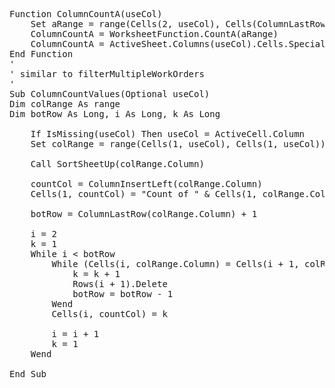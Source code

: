 <pre>
Function ColumnCountA(useCol)
    Set aRange = range(Cells(2, useCol), Cells(ColumnLastRow(useCol), useCol))
    ColumnCountA = WorksheetFunction.CountA(aRange)
    ColumnCountA = ActiveSheet.Columns(useCol).Cells.SpecialCells(xlCellTypeConstants).count
End Function
'
' similar to filterMultipleWorkOrders
'
Sub ColumnCountValues(Optional useCol)
Dim colRange As range
Dim botRow As Long, i As Long, k As Long

    If IsMissing(useCol) Then useCol = ActiveCell.Column
    Set colRange = range(Cells(1, useCol), Cells(1, useCol))
    
    Call SortSheetUp(colRange.Column)
    
    countCol = ColumnInsertLeft(colRange.Column)
    Cells(1, countCol) = "Count of " & Cells(1, colRange.Column)
    
    botRow = ColumnLastRow(colRange.Column) + 1
    
    i = 2
    k = 1
    While i < botRow
        While (Cells(i, colRange.Column) = Cells(i + 1, colRange.Column))
            k = k + 1
            Rows(i + 1).Delete
            botRow = botRow - 1
        Wend
        Cells(i, countCol) = k
        
        i = i + 1
        k = 1
    Wend

End Sub
</pre>
